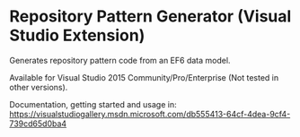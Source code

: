 # Repository Pattern Generator (Visual Studio Extension)
Generates repository pattern code from an EF6 data model.

Available for Visual Studio 2015 Community/Pro/Enterprise (Not tested in other versions).

Documentation, getting started and usage in: https://visualstudiogallery.msdn.microsoft.com/db555413-64cf-4dea-9cf4-739cd65d0ba4
